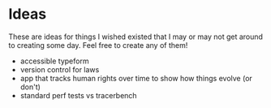 # Ideas

These are ideas for things I wished existed that I may or may not get around to creating some day.  Feel free to create any of them! 

- accessible typeform
- version control for laws
- app that tracks human rights over time to show how things evolve (or don't)
- standard perf tests vs tracerbench
